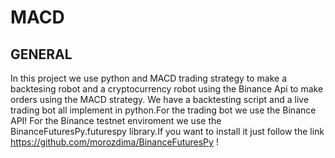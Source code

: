 # MACD

## GENERAL

In this project we use python and MACD trading strategy to make a backtesing robot and a cryptocurrency robot using the Binance Api to make orders using the MACD strategy.
We have a backtesting script and a live trading bot all implement in python.For the trading bot we use the Binance API!
For the Binance testnet enviroment we use the BinanceFuturesPy.futurespy library.If you want to install it just follow the link https://github.com/morozdima/BinanceFuturesPy !

